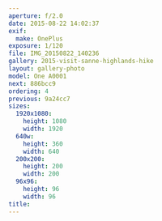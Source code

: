 ```yaml
---
aperture: f/2.0
date: 2015-08-22 14:02:37
exif:
  make: OnePlus
exposure: 1/120
file: IMG_20150822_140236
gallery: 2015-visit-sanne-highlands-hike
layout: gallery-photo
model: One A0001
next: 886bcc9
ordering: 4
previous: 9a24cc7
sizes:
  1920x1080:
    height: 1080
    width: 1920
  640w:
    height: 360
    width: 640
  200x200:
    height: 200
    width: 200
  96x96:
    height: 96
    width: 96
title: 
---
```

